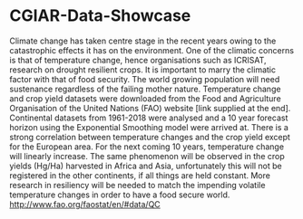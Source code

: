 # CGIAR-Data-Showcase
Climate change has taken centre stage in the recent years owing to the catastrophic effects it has on the environment. One of the climatic concerns is that of temperature change, hence organisations such as ICRISAT, research on drought resilient crops. It is important to marry the climatic factor with that of food security. The world growing population will need sustenance regardless of the failing mother nature. Temperature change and crop yield datasets were downloaded from the Food and Agriculture Organisation of the United Nations (FAO) website [link supplied at the end]. 
Continental datasets from 1961-2018 were analysed and a 10 year forecast horizon using the Exponential Smoothing model were arrived at. There is a strong correlation between temperature changes and the crop yield except for the European area. For the next coming 10 years, temperature change will linearly increase. The same phenomenon will be observed in the crop yields (Hg/Ha) harvested in Africa and Asia, unfortunately this will not be registered in the other continents, if all things are held constant. More research in resiliency will be needed to match the impending volatile temperature changes in order to have a food secure world. 
http://www.fao.org/faostat/en/#data/QC
